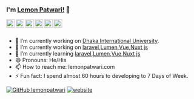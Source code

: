 ### I'm [Lemon Patwari!](https://www.lemonpatwari.com) 👋

<a href="https://www.facebook.com/lemonpatwari" target="_blank">
  <img align="left" alt="Lemon's Facebook" width="22px" src="https://cdn.jsdelivr.net/npm/simple-icons@v3/icons/facebook.svg" />
</a>

<a href="https://twitter.com/lemonpatwari" target="_blank">
  <img align="left" alt="Lemon's Twitter" width="22px" src="https://cdn.jsdelivr.net/npm/simple-icons@v3/icons/twitter.svg" />
</a>
 
<a href="https://www.linkedin.com/in/lemonpatwari" target="_blank">
  <img align="left" alt="Lemon's Linkdein" width="22px" src="https://cdn.jsdelivr.net/npm/simple-icons@v3/icons/linkedin.svg" />
</a>

<a href="https://github.com/lemonpatwari" target="_blank">
  <img align="left" alt="Lemon's Github" width="22px" src="https://cdn.jsdelivr.net/npm/simple-icons@v3/icons/github.svg" />
</a>

<a href="https://bitbucket.com/lemonpatwari" target="_blank">
  <img align="left" alt="Lemon's Bitbucket" width="22px" src="https://cdn.jsdelivr.net/npm/simple-icons@v3/icons/bitbucket.svg" />
</a>

<a href="https://gitlab.com/lemonpatwari" target="_blank">
  <img align="left" alt="Lemon's Gitlab" width="22px" src="https://cdn.jsdelivr.net/npm/simple-icons@v3/icons/gitlab.svg" />
</a>


<br/>
<br/>

<!--
**lemonpatwari/lemonpatwari** is a ✨ _special_ ✨ repository because its `README.md` (this file) appears on your GitHub profile.
-->

- 🔭 I’m currently working on [Dhaka International University](https://diu.ac).
- 🔭 I’m currently working on [laravel](https://laravel.com),[Lumen](https://lumen.laravel.com/),[Vue](https://vuejs.org),[Nuxt js](https://nuxtjs.org)
- 🌱 I’m currently learning [laravel](https://laravel.com),[Lumen](https://lumen.laravel.com/),[Vue](https://vuejs.org),[Nuxt js](https://nuxtjs.org)
- 😄 Pronouns: He/His
- 📫 How to reach me: lemonpatwari.com
- ⚡ Fun fact: I spend almost 60 hours to developing to 7 Days of Week.

[![GitHub lemonpatwari](https://img.shields.io/github/followers/lemonpatwari?label=follow&style=social)](https://github.com/lemonpatwari)
[![website](https://img.shields.io/badge/Portfolio-lemonpatwari.com-2648ff?style=flat-square&logo=google-chrome)](https://www.lemonpatwari.com)

